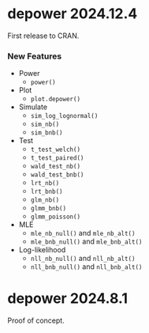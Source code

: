 # depower 2024.12.4

First release to CRAN.

### New Features

- Power
    - `power()`
- Plot
    - `plot.depower()`
- Simulate
    - `sim_log_lognormal()`
    - `sim_nb()`
    - `sim_bnb()`
- Test
    - `t_test_welch()`
    - `t_test_paired()`
    - `wald_test_nb()`
    - `wald_test_bnb()`
    - `lrt_nb()`
    - `lrt_bnb()`
    - `glm_nb()`
    - `glmm_bnb()`
    - `glmm_poisson()`
- MLE
    - `mle_nb_null()` and `mle_nb_alt()`
    - `mle_bnb_null()` and `mle_bnb_alt()`
- Log-likelihood
    - `nll_nb_null()` and `nll_nb_alt()`
    - `nll_bnb_null()` and `nll_bnb_alt()`

# depower 2024.8.1

Proof of concept.
